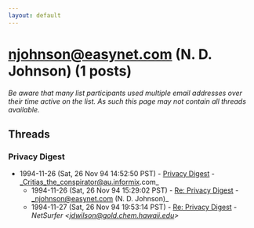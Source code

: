 ```yaml
---
layout: default
---
```


# njohnson@easynet.com (N. D. Johnson) (1 posts)

_Be aware that many list participants used multiple email addresses over their time active on the list. As such this page may not contain all threads available._

## Threads

### Privacy Digest
+ 1994-11-26 (Sat, 26 Nov 94 14:52:50 PST) - [Privacy Digest](/archive/1994/11/5408f8dff966538d0122d51d990b90ae151181f831bf75ff4d53e829ad31e184) - _Critias_the_conspirator@au.informix.com_
  + 1994-11-26 (Sat, 26 Nov 94 15:29:02 PST) - [Re: Privacy Digest](/archive/1994/11/2d586f414acbfcfc8a19851520ba53e02093d82db55c53ac3d6534554a9caa5c) - _njohnson@easynet.com (N. D. Johnson)_
  + 1994-11-27 (Sat, 26 Nov 94 19:53:14 PST) - [Re: Privacy Digest](/archive/1994/11/86ba5c1c20f60e4c5e73963ca6c848aefe7073d145a3471c6e6717d3b252a66d) - _NetSurfer \<jdwilson@gold.chem.hawaii.edu\>_

